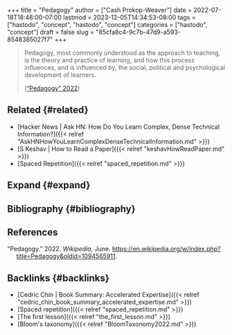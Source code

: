 +++
title = "Pedagogy"
author = ["Cash Prokop-Weaver"]
date = 2022-07-18T18:48:00-07:00
lastmod = 2023-12-05T14:34:53-08:00
tags = ["hastodo", "concept", "hastodo", "concept"]
categories = ["hastodo", "concept"]
draft = false
slug = "85cfa8c4-9c7b-47d9-a593-8548385027f7"
+++

> Pedagogy, most commonly understood as the approach to teaching, is the theory and practice of learning, and how this process influences, and is influenced by, the social, political and psychological development of learners.
>
> (<a href="#citeproc_bib_item_1">“Pedagogy” 2022</a>)


## Related {#related}

-   [Hacker News | Ask HN: How Do You Learn Complex, Dense Technical Information?]({{< relref "AskHNHowYouLearnComplexDenseTechnicalInformation.md" >}})
-   [S Keshav | How to Read a Paper]({{< relref "keshavHowReadPaper.md" >}})
-   [Spaced Repetition]({{< relref "spaced_repetition.md" >}})


## Expand {#expand}


## Bibliography {#bibliography}

## References

<style>.csl-entry{text-indent: -1.5em; margin-left: 1.5em;}</style><div class="csl-bib-body">
  <div class="csl-entry"><a id="citeproc_bib_item_1"></a>“Pedagogy.” 2022. <i>Wikipedia</i>, June. <a href="https://en.wikipedia.org/w/index.php?title=Pedagogy&oldid=1094565911">https://en.wikipedia.org/w/index.php?title=Pedagogy&#38;oldid=1094565911</a>.</div>
</div>


## Backlinks {#backlinks}

-   [Cedric Chin | Book Summary: Accelerated Expertise]({{< relref "cedric_chin_book_summary_accelerated_expertise.md" >}})
-   [Spaced repetition]({{< relref "spaced_repetition.md" >}})
-   [The first lesson]({{< relref "the_first_lesson.md" >}})
-   [Bloom's taxonomy]({{< relref "BloomTaxonomy2022.md" >}})
